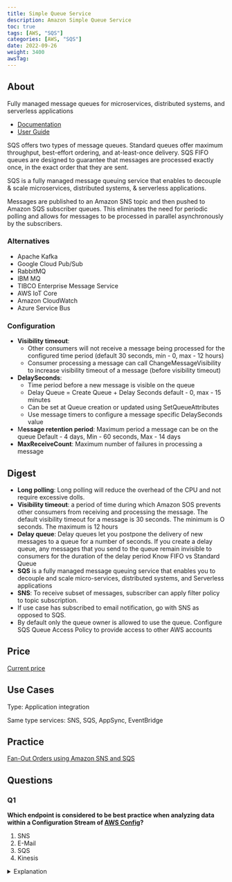 ```yaml
---
title: Simple Queue Service
description: Amazon Simple Queue Service
toc: true
tags: [AWS, "SQS"]
categories: [AWS, "SQS"]
date: 2022-09-26
weight: 3400
awsTag: 
---
```


## About

Fully managed message queues for microservices, distributed systems, and serverless applications

- [Documentation](https://aws.amazon.com/sqs/)
- [User Guide](https://docs.aws.amazon.com/sqs/?id=docs_gateway)

SQS offers two types of message queues. Standard queues offer maximum throughput, best-effort ordering, and at-least-once delivery. SQS FIFO queues are designed to guarantee that messages are processed exactly once, in the exact order that they are sent.

SQS is a fully managed message queuing service that enables to decouple & scale micros­erv­ices, distri­buted systems, & serverless applic­ations.

Messages are published to an Amazon SNS topic and then pushed to Amazon SQS subscriber queues. This eliminates the need for periodic polling and allows for messages to be processed in parallel asynchronously by the subscribers.

### Alternatives

- Apache Kafka
- Google Cloud Pub/Sub
- RabbitMQ
- IBM MQ
- TIBCO Enterprise Message Service
- AWS IoT Core
- Amazon CloudWatch
- Azure Service Bus

### Configuration

- **Visibility timeout**:
  - Other consumers will not receive a message being processed for the configured time period (default 30 seconds, min - 0, max - 12 hours)
  - Consumer processing a message can call ChangeMessageVisibility to increase visibility timeout of a message (before visibility timeout)
- **DelaySeconds**:
  - Time period before a new message is visible on the queue
  - Delay Queue = Create Queue + Delay Seconds default - 0, max - 15 minutes
  - Can be set at Queue creation or updated using SetQueueAttributes
  - Use message timers to configure a message specific DelaySeconds value
- M**essage retention period**:
  Maximum period a message can be on the queue Default - 4 days, Min - 60 seconds, Max - 14 days
- **MaxReceiveCount**:
  Maximum number of failures in processing a message

## Digest

- **Long polling**: Long polling will reduce the overhead of the CPU and not require excessive dolls.
- **Visibility timeout**: a period of time during which Amazon SOS prevents other consumers from receiving and processing the message. The default visibility timeout for a message is 30 seconds. The minimum is O seconds. The maximum is 12 hours
- **Delay queue**: Delay queues let you postpone the delivery of new messages to a queue for a number of seconds. If you create a delay queue, any messages that you send to the queue remain invisible to consumers for the duration of the delay period
Know FIFO vs Standard Queue
- **SQS** is a fully managed message queuing service that enables you to decouple and scale micro-services, distributed systems, and Serverless applications
- **SNS**: To receive subset of messages, subscriber can apply filter policy to topic subscription.
- If use case has subscribed to email notification, go with SNS as opposed to SQS.
- By default only the queue owner is allowed to use the queue. Configure SQS Queue Access Policy to provide access to other AWS accounts

## Price

[Current price](https://aws.amazon.com/ru/sqs/pricing/)

## Use Cases

Type: Applic­ation integr­ation

Same type services: SNS, SQS, AppSync, EventB­ridge	

## Practice

[Fan-Out Orders using Amazon SNS and SQS](fan-out-orders-with-sns-sqs)

## Questions

### Q1

**Which endpoint is considered to be best practice when analyzing data within a Configuration Stream of [AWS Config](https://aws.amazon.com/config/)?**

1. SNS
2. E-Mail
3. SQS
4. Kinesis

<details>
<summary>Explanation</summary>
<div>

[https://docs.aws.amazon.com/config/latest/developerguide/monitor-resource-changes.html](https://docs.aws.amazon.com/config/latest/developerguide/monitor-resource-changes.html)

<mark style="color:white">3</mark> 
</div>
</details>
